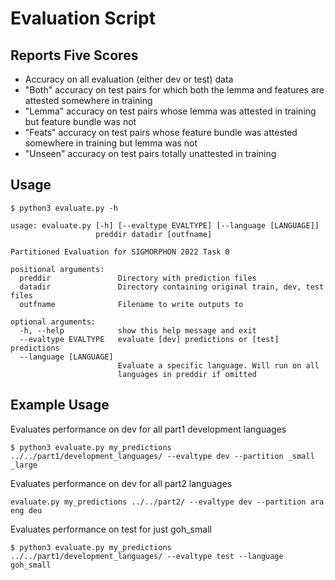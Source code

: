 
# Evaluation Script

## Reports Five Scores
- Accuracy on all evaluation (either dev or test) data
- "Both" accuracy on test pairs for which both the lemma and features are attested somewhere in training
- "Lemma" accuracy on test pairs whose lemma was attested in training but feature bundle was not
- "Feats" accuracy on test pairs whose feature bundle was attested somewhere in training but lemma was not
- "Unseen" accuracy on test pairs totally unattested in training

## Usage
```
$ python3 evaluate.py -h

usage: evaluate.py [-h] [--evaltype EVALTYPE] [--language [LANGUAGE]]
                   preddir datadir [outfname]

Partitioned Evaluation for SIGMORPHON 2022 Task 0

positional arguments:
  preddir               Directory with prediction files
  datadir               Directory containing original train, dev, test files
  outfname              Filename to write outputs to

optional arguments:
  -h, --help            show this help message and exit
  --evaltype EVALTYPE   evaluate [dev] predictions or [test] predictions
  --language [LANGUAGE]
                        Evaluate a specific language. Will run on all
                        languages in preddir if omitted
```

## Example Usage

Evaluates performance on dev for all part1 development languages
```
$ python3 evaluate.py my_predictions ../../part1/development_languages/ --evaltype dev --partition _small _large
```

Evaluates performance on dev for all part2 languages
```
evaluate.py my_predictions ../../part2/ --evaltype dev --partition ara eng deu
```

Evaluates performance on test for just goh_small
```
$ python3 evaluate.py my_predictions ../../part1/development_languages/ --evaltype test --language goh_small
```


